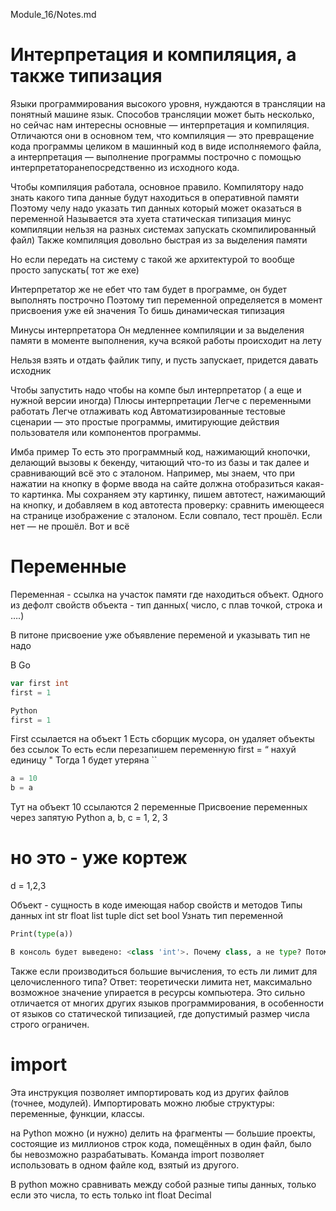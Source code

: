 Module_16/Notes.md

# Интерпретация и компиляция, а также типизация

Языки программирования высокого уровня, нуждаются в трансляции на понятный машине язык. Способов трансляции может быть несколько, но сейчас нам интересны основные — интерпретация и компиляция. Отличаются они в основном тем, что компиляция — это превращение кода программы целиком в машинный код в виде исполняемого файла, а интерпретация — выполнение программы построчно с помощью интерпретаторанепосредственно из исходного кода.


Чтобы компиляция работала, основное правило. Компилятору надо знать какого типа данные будут находиться в оперативной памяти
Поэтому челу надо указать тип данных который может оказаться в переменной 
Называется эта хуета статическая типизация 
 минус компиляции нельзя на разных системах запускать скомпилированный файл) 
Также компиляция довольно быстрая из за выделения памяти

Но если передать на систему с такой же архитектурой то вообще просто запускать( тот же exe)

Интерпретатор же не ебет что там будет в программе, он будет выполнять построчно 
Поэтому тип переменной определяется в момент присвоения уже ей значения 
То бишь динамическая типизация 

Минусы интерпретатора 
Он медленнее компиляции и за выделения памяти в моменте выполнения, куча всякой работы происходит на лету

Нельзя взять и отдать файлик типу, и пусть запускает, придется давать исходник

Чтобы запустить надо чтобы на компе был интерпретатор ( а еще и нужной версии иногда)
Плюсы интерпретации
Легче с переменными работать 
Легче отлаживать код
Автоматизированные тестовые сценарии — это простые программы, имитирующие действия пользователя или компонентов программы.

Имба пример
То есть это программный код, нажимающий кнопочки, делающий вызовы к бекенду, читающий что-то из базы и так далее и сравнивающий всё это с эталоном. Например, мы знаем, что при нажатии на кнопку в форме ввода на сайте должна отобразиться какая-то картинка. Мы сохраняем эту картинку, пишем автотест, нажимающий на кнопку, и добавляем в код автотеста проверку: сравнить имеющееся на странице изображение с эталоном. Если совпало, тест прошёл. Если нет — не прошёл. Вот и всё

# Переменные

Переменная - ссылка на участок памяти где находиться объект. Одного из дефолт свойств объекта - тип данных( число, с плав точкой, строка и ….) 

В питоне присвоение уже объявление  переменой и указывать тип не надо 

В Go
``` Go
var first int
first = 1

Python
first = 1

```
First ссылается на объект 1 
Есть сборщик мусора, он удаляет объекты без ссылок 
То есть если перезапишем переменную first = “ нахуй единицу " Тогда 1 будет утеряна ``

``` Python 
a = 10
b = a
```
Тут на объект 10 ссылаются 2 переменные
Присвоение переменных через запятую 
Python
a, b, c = 1, 2, 3
# но это - уже кортеж 
d = 1,2,3

Объект - сущность в коде имеющая набор  свойств и методов 
Типы данных 
int str float list tuple dict set bool
Узнать тип переменной 
``` Python 
Print(type(a))

В консоль будет выведено: <class 'int'>. Почему class, а не type? Потому, что в Python все объекты по сути реализованы через классы — специальные программные структуры, позволяющие детально и очень гибко описывать поведение кода, за счёт чего и обеспечивается гибкость Python.
```
Также если производиться большие вычисления, то есть ли лимит для целочисленного типа? Ответ: теоретически лимита нет, максимально возможное значение упирается в ресурсы компьютера. Это сильно отличается от многих других языков программирования, в особенности от языков со статической типизацией, где допустимый размер числа строго ограничен.

# import
Эта инструкция позволяет импортировать код из других файлов (точнее, модулей). Импортировать можно любые структуры: переменные, функции, классы.

на Python можно (и нужно) делить на фрагменты — большие проекты, состоящие из миллионов строк кода, помещённых в один файл, было бы невозможно разрабатывать. Команда import позволяет использовать в одном файле код, взятый из другого.

В python можно сравнивать между собой разные типы данных, только если это числа, то есть только int float Decimal